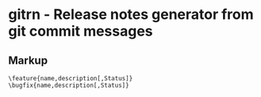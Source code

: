 # gitrn - Release notes generator from git commit messages
## Markup
```
\feature{name,description[,Status]}
\bugfix{name,description[,Status]}
```
